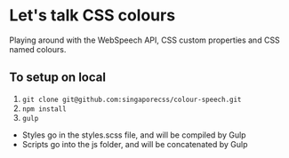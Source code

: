 # Let's talk CSS colours

Playing around with the WebSpeech API, CSS custom properties and CSS named colours.

## To setup on local

1. `git clone git@github.com:singaporecss/colour-speech.git`
2. `npm install`
3. `gulp`

- Styles go in the styles.scss file, and will be compiled by Gulp
- Scripts go into the js folder, and will be concatenated by Gulp

